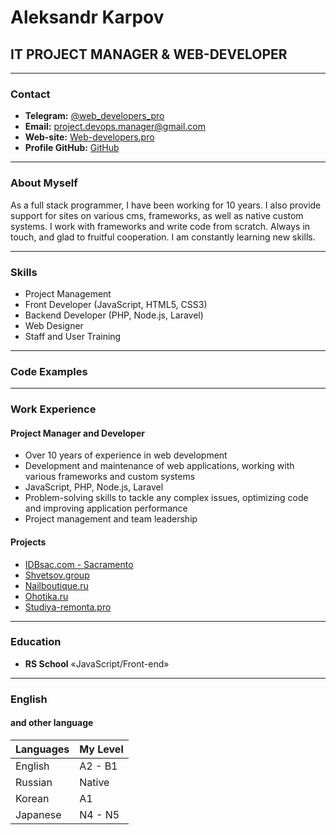 # Aleksandr Karpov
## IT PROJECT MANAGER & WEB-DEVELOPER

---

### Contact
- **Telegram:** [@web_developers_pro](https://t.me/web_developers_pro)  
- **Email:** [project.devops.manager@gmail.com](mailto:project.devops.manager@gmail.com)  
- **Web-site:** [Web-developers.pro](https://web-developers.pro)
- **Profile GitHub:** [GitHub](https://github.com/Web-Dev-Aleks)  

---

### About Myself
As a full stack programmer, I have been working for 10 years. I also provide support for sites on various cms, frameworks, as well as native custom systems. I work with frameworks and write code from scratch. Always in touch, and glad to fruitful cooperation. I am constantly learning new skills.

---

### Skills
- Project Management
- Front Developer (JavaScript, HTML5, CSS3)  
- Backend Developer (PHP, Node.js, Laravel)  
- Web Designer  
- Staff and User Training  

---
### Code Examples

---

### Work Experience
#### Project Manager and Developer
- Over 10 years of experience in web development
- Development and maintenance of web applications, working with various frameworks and custom systems 
- JavaScript, PHP, Node.js, Laravel  
- Problem-solving skills to tackle any complex issues, optimizing code and improving application performance 
- Project management and team leadership

#### Projects
- [IDBsac.com - Sacramento](https://idbsac.com/)
- [Shvetsov.group](https://shvetsov.group)  
- [Nailboutique.ru](https://nailboutique.ru)  
- [Ohotika.ru](https://ohotika.ru)  
- [Studiya-remonta.pro](https://studiya-remonta.pro) 

---

### Education
- **RS School** «JavaScript/Front-end»
---









### English 
#### and other language

| Languages| My Level|
| ---------| --------|
| English  | A2 - B1 | 
| Russian  | Native  | 
| Korean   | A1      |
| Japanese | N4 - N5 |



